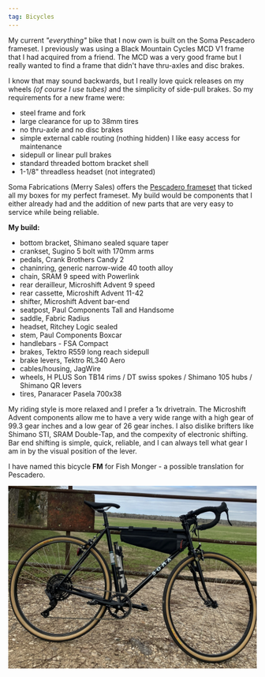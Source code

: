 ```yaml
---
tag: Bicycles
---
```

My current *"everything"* bike that I now own is built on the Soma Pescadero frameset. I previously was using a Black Mountain Cycles MCD V1 frame that I had acquired from a friend. The MCD was a very good frame but I really wanted to find a frame that didn't have thru-axles and disc brakes.

I know that may sound backwards, but I really love quick releases on my wheels *(of course I use tubes)* and the simplicity of side-pull brakes. So my requirements for a new frame were:

- steel frame and fork
- large clearance for up to 38mm tires
- no thru-axle and no disc brakes
- simple external cable routing (nothing hidden) I like easy access for maintenance
- sidepull or linear pull brakes
- standard threaded bottom bracket shell
- 1-1/8" threadless headset (not integrated)

Soma Fabrications (Merry Sales) offers the [Pescadero frameset](https://www.somafab.com/archives/product/pescadero-frame-set) that ticked all my boxes for my perfect frameset. My build would be components that I either already had and the addition of new parts that are very easy to service while being reliable.

**My build:**

- bottom bracket, Shimano sealed square taper
- crankset, Sugino 5 bolt with 170mm arms
- pedals, Crank Brothers Candy 2
- chaninring, generic narrow-wide 40 tooth alloy
- chain, SRAM 9 speed with Powerlink
- rear derailleur, Microshift Advent 9 speed
- rear cassette, Microshift Advent 11-42
- shifter, Microshift Advent bar-end
- seatpost, Paul Components Tall and Handsome
- saddle, Fabric Radius
- headset, Ritchey Logic sealed
- stem, Paul Components Boxcar
- handlebars - FSA Compact
- brakes, Tektro R559 long reach sidepull
- brake levers, Tektro RL340 Aero
- cables/housing, JagWire
- wheels, H PLUS Son TB14 rims / DT swiss spokes / Shimano 105 hubs / Shimano QR levers
- tires, Panaracer Pasela 700x38

My riding style is more relaxed and I prefer a 1x drivetrain. The Microshift Advent components allow me to have a very wide range with a high gear of 99.3 gear inches and a low gear of 26 gear inches. I also dislike brifters like Shimano STI, SRAM Double-Tap, and the compexity of electronic shifting. Bar end shifting is simple, quick, reliable, and I can always tell what gear I am in by the visual position of the lever.

I have named this bicycle **FM** for Fish Monger - a possible translation for Pescadero.

![FM the Pescadero](/../pics/fm.jpg)
